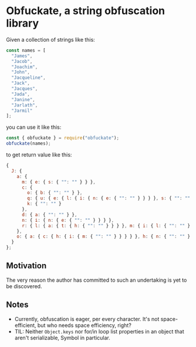 # Obfuckate, a string obfuscation library

Given a collection of strings like this:

```javascript
const names = [
  "James",
  "Jacob",
  "Joachim",
  "John",
  "Jacqueline",
  "Jack",
  "Jacques",
  "Jada",
  "Janine",
  "Jarlath",
  "Jarmil"
];
```

you can use it like this:

```javascript
const { obfuckate } = require("obfuckate");
obfuckate(names);
```

to get return value like this:

```javascript
{
  J: {
    a: {
      m: { e: { s: { "": "" } } },
      c: {
        o: { b: { "": "" } },
        q: { u: { e: { l: { i: { n: { e: { "": "" } } } }, s: { "": "" } } } },
        k: { "": "" }
      },
      d: { a: { "": "" } },
      n: { i: { n: { e: { "": "" } } } },
      r: { l: { a: { t: { h: { "": "" } } } }, m: { i: { l: { "": "" } } } }
    },
    o: { a: { c: { h: { i: { m: { "": "" } } } } }, h: { n: { "": "" } } }
  }
};
```

## Motivation

The very reason the author has committed to such an undertaking is yet to be discovered.

## Notes

- Currently, obfuscation is eager, per every character. It's not space-efficient, but who needs space efficiency, right?
- TIL: Neither `Object.keys` nor for/in loop list properties in an object that aren't serializable, Symbol in particular.
